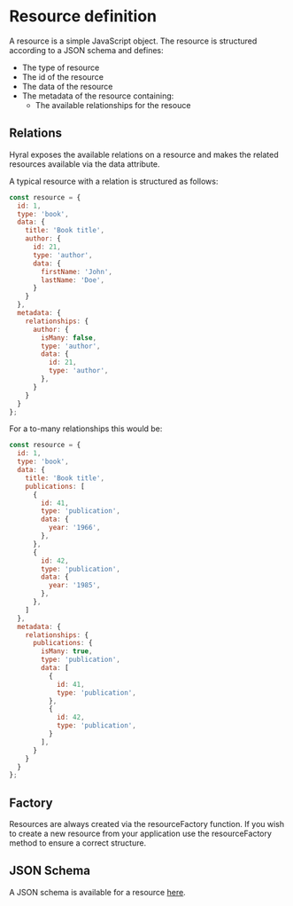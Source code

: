 # Resource definition

A resource is a simple JavaScript object. The resource is structured according to a JSON schema and defines:
* The type of resource
* The id of the resource
* The data of the resource
* The metadata of the resource containing:
  * The available relationships for the resouce

## Relations

Hyral exposes the available relations on a resource and makes the related resources available via the data attribute.

A typical resource with a relation is structured as follows:

```javascript
const resource = {
  id: 1,
  type: 'book',
  data: {
    title: 'Book title',
    author: {
      id: 21,
      type: 'author',
      data: {
        firstName: 'John',
        lastName: 'Doe',
      }
    }
  },
  metadata: {
    relationships: {
      author: {
        isMany: false,
        type: 'author',
        data: {
          id: 21,
          type: 'author',
        },
      }
    }
  }
};
```

For a to-many relationships this would be:

```javascript
const resource = {
  id: 1,
  type: 'book',
  data: {
    title: 'Book title',
    publications: [
      {
        id: 41,
        type: 'publication',
        data: {
          year: '1966',
        },
      },
      {
        id: 42,
        type: 'publication',
        data: {
          year: '1985',
        },
      },
    ]
  },
  metadata: {
    relationships: {
      publications: {
        isMany: true,
        type: 'publication',
        data: [
          {
            id: 41,
            type: 'publication',
          },
          {
            id: 42,
            type: 'publication',
          }
        ],
      }
    }
  }
};
```

## Factory

Resources are always created via the resourceFactory function. If you wish to create a new resource from your 
application use the resourceFactory method to ensure a correct structure.

## JSON Schema
A JSON schema is available for a resource [here](/schema/resource.schema.json).
